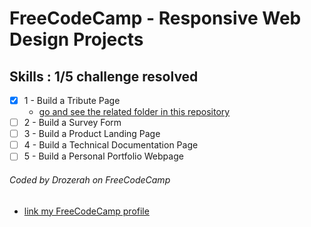 # FreeCodeCamp - Responsive Web Design Projects

## Skills : 1/5 challenge resolved

- [x] 1 - Build a Tribute Page
    - [go and see the related folder in this repository](https://github.com/Drozerah/freeCodeCamp-work/tree/master/Responsive_Web_Design_Certification/Responsive_Web_Design_Projects/Build_a_Tribute_Page)
- [ ] 2 - Build a Survey Form
- [ ] 3 - Build a Product Landing Page
- [ ] 4 - Build a Technical Documentation Page
- [ ] 5 - Build a Personal Portfolio Webpage

###### Coded by Drozerah on FreeCodeCamp

* [link my FreeCodeCamp profile](https://www.freecodecamp.org/drozerah)
